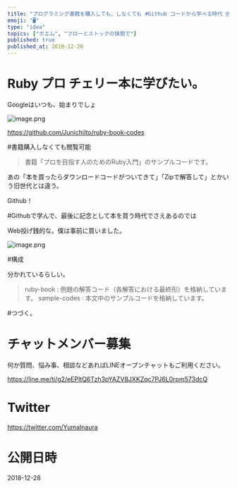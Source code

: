 ```yaml
---
title: "プログラミング書籍を購入しても、しなくても #Github コードから学べる時代 @yumainaura 🔖 #Qiita #フロー #スト"
emoji: "🖥"
type: "idea"
topics: ["ポエム", "フローとストックの狭間で"]
published: true
published_at: 2018-12-28
---
```


# Ruby プロ チェリー本に学びたい。

Googleはいつも、始まりでしょ

![image.png](https://qiita-image-store.s3.amazonaws.com/0/89618/912fc8c0-b7a0-efaf-4967-facb4c3fcef0.png)

https://github.com/JunichiIto/ruby-book-codes

#書籍購入しなくても閲覧可能

>書籍「プロを目指す人のためのRuby入門」のサンプルコードです。

あの「本を買ったらダウンロードコードがついてきて」「Zipで解答して」とかいう旧世代とは違う。

Github！

#Githubで学んで、最後に記念として本を買う時代でさえあるのでは

Web投げ銭的な。僕は事前に買いました。

![image.png](https://qiita-image-store.s3.amazonaws.com/0/89618/cb162f84-28ec-5dd4-1306-c2c80354cc0b.png)

#構成

分かれているらしい。

>ruby-book : 例題の解答コード（各解答における最終形）を格納しています。
>sample-codes : 本文中のサンプルコードを格納しています。


#つづく。









<!-- Update From Qiita API -->

# チャットメンバー募集


何か質問、悩み事、相談などあればLINEオープンチャットもご利用ください。

https://line.me/ti/g2/eEPltQ6Tzh3pYAZV8JXKZqc7PJ6L0rpm573dcQ





# Twitter


https://twitter.com/YumaInaura


<!-- Update From Qiita API -->



# 公開日時

2018-12-28
